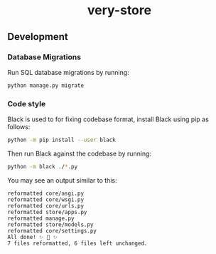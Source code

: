 <div>
  <h1 align="center">very-store</h1>
</div>

## Development

### Database Migrations

Run SQL database migrations by running:

```bash
python manage.py migrate
```

### Code style

Black is used to for fixing codebase format, install Black using
pip as follows:

```bash
python -m pip install --user black
```

Then run Black against the codebase by running:

```bash
python -m black ./*.py
```

You may see an output similar to this:

```
reformatted core/asgi.py
reformatted core/wsgi.py
reformatted core/urls.py
reformatted store/apps.py
reformatted manage.py
reformatted store/models.py
reformatted core/settings.py
All done! ✨ 🍰 ✨
7 files reformatted, 6 files left unchanged.
```
